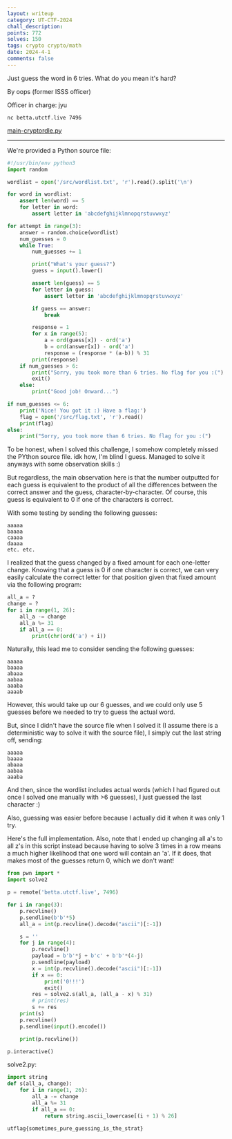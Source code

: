 ```yaml
---
layout: writeup
category: UT-CTF-2024
chall_description:
points: 772
solves: 150
tags: crypto crypto/math
date: 2024-4-1
comments: false
---
```


Just guess the word in 6 tries. What do you mean it's hard?

By oops (former ISSS officer)

Officer in charge: jyu

`nc betta.utctf.live 7496`

[main-cryptordle.py](https://github.com/Nightxade/ctf-writeups/blob/master/assets/CTFs/UT-CTF-2024/main-cryptordle.py)  

---

We're provided a Python source file:  

```py
#!/usr/bin/env python3
import random

wordlist = open('/src/wordlist.txt', 'r').read().split('\n')

for word in wordlist:
    assert len(word) == 5
    for letter in word:
        assert letter in 'abcdefghijklmnopqrstuvwxyz'

for attempt in range(3):
    answer = random.choice(wordlist)
    num_guesses = 0
    while True:
        num_guesses += 1

        print("What's your guess?")
        guess = input().lower()

        assert len(guess) == 5
        for letter in guess:
            assert letter in 'abcdefghijklmnopqrstuvwxyz'

        if guess == answer:
            break

        response = 1
        for x in range(5):
            a = ord(guess[x]) - ord('a')
            b = ord(answer[x]) - ord('a')
            response = (response * (a-b)) % 31
        print(response)
    if num_guesses > 6:
        print("Sorry, you took more than 6 tries. No flag for you :(")
        exit()
    else:
        print("Good job! Onward...")

if num_guesses <= 6:
    print('Nice! You got it :) Have a flag:')
    flag = open('/src/flag.txt', 'r').read()
    print(flag)
else:
    print("Sorry, you took more than 6 tries. No flag for you :(")
```

To be honest, when I solved this challenge, I somehow completely missed the PYthon source file. idk how, I'm blind I guess. Managed to solve it anyways with some observation skills :)  

But regardless, the main observation here is that the number outputted for each guess is equivalent to the product of all the differences between the correct answer and the guess, character-by-character. Of course, this guess is equivalent to 0 if one of the characters is correct.  

With some testing by sending the following guesses:  

```
aaaaa
baaaa
caaaa
daaaa
etc. etc.
```

I realized that the guess changed by a fixed amount for each one-letter change. Knowing that a guess is 0 if one character is correct, we can very easily calculate the correct letter for that position given that fixed amount via the following program:  

```py
all_a = ?
change = ?
for i in range(1, 26):
    all_a -= change
    all_a %= 31
    if all_a == 0:
        print(chr(ord('a') + i))
```

Naturally, this lead me to consider sending the following guesses:  

```
aaaaa
baaaa
abaaa
aabaa
aaaba
aaaab
```

However, this would take up our 6 guesses, and we could only use 5 guesses before we needed to try to guess the actual word.  

But, since I didn't have the source file when I solved it (I assume there is a deterministic way to solve it with the source file), I simply cut the last string off, sending:  

```
aaaaa
baaaa
abaaa
aabaa
aaaba
```

And then, since the wordlist includes actual words (which I had figured out once I solved one manually with >6 guesses), I just guessed the last character :)  

Also, guessing was easier before because I actually did it when it was only 1 try.  

Here's the full implementation. Also, note that I ended up changing all a's to all z's in this script instead because having to solve 3 times in a row means a much higher likelihood that one word will contain an 'a'. If it does, that makes most of the guesses return 0, which we don't want!  

```py
from pwn import *
import solve2

p = remote('betta.utctf.live', 7496)

for i in range(3):
    p.recvline()
    p.sendline(b'b'*5)
    all_a = int(p.recvline().decode("ascii")[:-1])

    s = ''
    for j in range(4):
        p.recvline()
        payload = b'b'*j + b'c' + b'b'*(4-j)
        p.sendline(payload)
        x = int(p.recvline().decode("ascii")[:-1])
        if x == 0:
            print('0!!!')
            exit()
        res = solve2.s(all_a, (all_a - x) % 31)
        # print(res)
        s += res
    print(s)
    p.recvline()
    p.sendline(input().encode())

    print(p.recvline())

p.interactive()
```

solve2.py:  

```py
import string
def s(all_a, change):
    for i in range(1, 26):
        all_a -= change
        all_a %= 31
        if all_a == 0:
            return string.ascii_lowercase[(i + 1) % 26]
```

    utflag{sometimes_pure_guessing_is_the_strat}